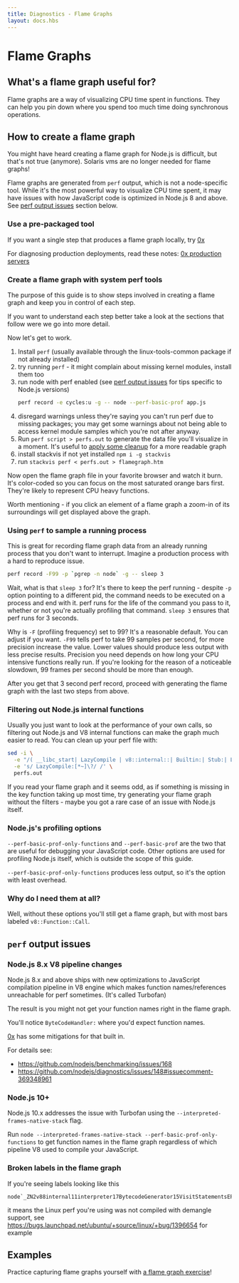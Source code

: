 ```yaml
---
title: Diagnostics - Flame Graphs
layout: docs.hbs
---
```


# Flame Graphs

## What's a flame graph useful for?

Flame graphs are a way of visualizing CPU time spent in functions. They can help you pin down where you spend too much time doing synchronous operations.

## How to create a flame graph 

You might have heard creating a flame graph for Node.js is difficult, but that's not true (anymore).
Solaris vms are no longer needed for flame graphs!

Flame graphs are generated from `perf` output, which is not a node-specific tool. While it's the most powerful way to visualize CPU time spent, it may have issues with how JavaScript code is optimized in Node.js 8 and above. See [perf output issues](#perf-output-issues) section below.

### Use a pre-packaged tool

If you want a single step that produces a flame graph locally, try [0x](https://www.npmjs.com/package/0x)

For diagnosing production deployments, read these notes: [0x production servers](https://github.com/davidmarkclements/0x/blob/master/docs/production-servers.md)

### Create a flame graph with system perf tools

The purpose of this guide is to show steps involved in creating a flame graph and keep you in control of each step.

If you want to understand each step better take a look at the sections that follow were we go into more detail.

Now let's get to work.

1. Install `perf` (usually available through the linux-tools-common package if not already installed)
2. try running `perf` - it might complain about missing kernel modules, install them too
3. run node with perf enabled (see [perf output issues](#perf-output-issues) for tips specific to Node.js versions)
    ```bash
    perf record -e cycles:u -g -- node --perf-basic-prof app.js
    ```
4. disregard warnings unless they're saying you can't run perf due to missing packages; you may get some warnings about not being able to access kernel module samples which you're not after anyway.
5. Run `perf script > perfs.out` to generate the data file you'll visualize in a moment. It's useful to [apply some cleanup](#filtering-out-node-internal-functions) for a more readable graph 
6. install stackvis if not yet installed `npm i -g stackvis`
7. run `stackvis perf < perfs.out > flamegraph.htm`

Now open the flame graph file in your favorite browser and watch it burn. It's color-coded so you can focus on the most saturated orange bars first. They're likely to represent CPU heavy functions.

Worth mentioning - if you click an element of a flame graph a zoom-in of its surroundings will get displayed above the graph.

### Using `perf` to sample a running process

This is great for recording flame graph data from an already running process that you don't want to interrupt. Imagine a production process with a hard to reproduce issue.

```bash
perf record -F99 -p `pgrep -n node` -g -- sleep 3
```

Wait, what is that `sleep 3` for? It's there to keep the perf running - despite `-p` option pointing to a different pid, the command needs to be executed on a process and end with it. 
perf runs for the life of the command you pass to it, whether or not you're actually profiling that command. `sleep 3` ensures that perf runs for 3 seconds.

Why is `-F` (profiling frequency) set to 99? It's a reasonable default. You can adjust if you want. 
`-F99` tells perf to take 99 samples per second, for more precision increase the value. Lower values should produce less output with less precise results. Precision you need depends on how long your CPU intensive functions really run. If you're looking for the reason of a noticeable slowdown, 99 frames per second should be more than enough.

After you get that 3 second perf record, proceed with generating the flame graph with the last two steps from above.

### Filtering out Node.js internal functions

Usually you just want to look at the performance of your own calls, so filtering out Node.js and V8 internal functions can make the graph much easier to read. You can clean up your perf file with:

```bash
sed -i \
  -e "/( __libc_start| LazyCompile | v8::internal::| Builtin:| Stub:| LoadIC:|\[unknown\]| LoadPolymorphicIC:)/d" \
  -e 's/ LazyCompile:[*~]\?/ /' \
  perfs.out
```

If you read your flame graph and it seems odd, as if something is missing in the key function taking up most time, try generating your flame graph without the filters - maybe you got a rare case of an issue with Node.js itself.

### Node.js's profiling options

`--perf-basic-prof-only-functions` and `--perf-basic-prof` are the two that are useful for debugging your JavaScript code. Other options are used for profiling Node.js itself, which is outside the scope of this guide.

`--perf-basic-prof-only-functions` produces less output, so it's the option with least overhead.

### Why do I need them at all?

Well, without these options you'll still get a flame graph, but with most bars labeled `v8::Function::Call`.

## `perf` output issues

### Node.js 8.x V8 pipeline changes

Node.js 8.x and above ships with new optimizations to JavaScript compilation pipeline in V8 engine which makes function names/references unreachable for perf sometimes. (It's called Turbofan) 

The result is you might not get your function names right in the flame graph. 

You'll notice `ByteCodeHandler:` where you'd expect function names.

[0x](https://www.npmjs.com/package/0x) has some mitigations for that built in. 

For details see:
- https://github.com/nodejs/benchmarking/issues/168
- https://github.com/nodejs/diagnostics/issues/148#issuecomment-369348961

### Node.js 10+

Node.js 10.x addresses the issue with Turbofan using the `--interpreted-frames-native-stack` flag.

Run `node --interpreted-frames-native-stack --perf-basic-prof-only-functions` to get function names in the flame graph regardless of which pipeline V8 used to compile your JavaScript.

### Broken labels in the flame graph

If you're seeing labels looking like this
```
node`_ZN2v88internal11interpreter17BytecodeGenerator15VisitStatementsEPNS0_8ZoneListIPNS0_9StatementEEE
```
it means the Linux perf you're using was not compiled with demangle support, see https://bugs.launchpad.net/ubuntu/+source/linux/+bug/1396654 for example

## Examples

Practice capturing flame graphs yourself with [a flame graph exercise](https://github.com/naugtur/node-example-flamegraph)!
